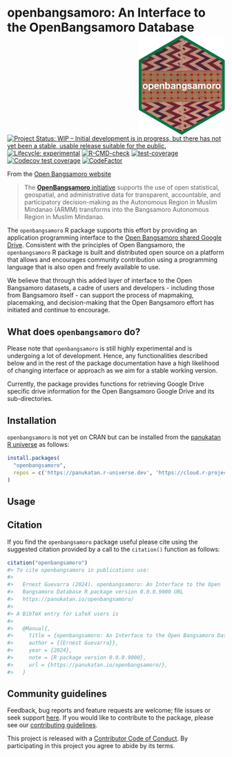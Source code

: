 
<!-- README.md is generated from README.Rmd. Please edit that file -->

# openbangsamoro: An Interface to the OpenBangsamoro Database <img src="man/figures/logo.png" width="200px" align="right" />

<!-- badges: start -->

[![Project Status: WIP – Initial development is in progress, but there
has not yet been a stable, usable release suitable for the
public.](https://www.repostatus.org/badges/latest/wip.svg)](https://www.repostatus.org/#wip)
[![Lifecycle:
experimental](https://img.shields.io/badge/lifecycle-experimental-orange.svg)](https://www.tidyverse.org/lifecycle/#experimental)
[![R-CMD-check](https://github.com/panukatan/openbangsamoro/actions/workflows/R-CMD-check.yaml/badge.svg)](https://github.com/panukatan/openbangsamoro/actions/workflows/R-CMD-check.yaml)
[![test-coverage](https://github.com/panukatan/openbangsamoro/actions/workflows/test-coverage.yaml/badge.svg)](https://github.com/panukatan/openbangsamoro/actions/workflows/test-coverage.yaml)
[![Codecov test
coverage](https://codecov.io/gh/panukatan/openbangsamoro/branch/main/graph/badge.svg)](https://codecov.io/gh/panukatan/openbangsamoro?branch=main)
[![CodeFactor](https://www.codefactor.io/repository/github/panukatan/openbangsamoro/badge)](https://www.codefactor.io/repository/github/panukatan/openbangsamoro)
<!-- badges: end -->

From the [Open Bangsamoro website](https://www.openbangsamoro.com/)

> The [**OpenBangsamoro** initiative](https://www.openbangsamoro.com)
> supports the use of open statistical, geospatial, and administrative
> data for transparent, accountable, and participatory decision-making
> as the Autonomous Region in Muslim Mindanao (ARMM) transforms into the
> Bangsamoro Autonomous Region in Muslim Mindanao.

The `openbangsamoro` R package supports this effort by providing an
application programming interface to the [Open Bangsamoro shared Google
Drive](https://drive.google.com/drive/folders/1W8JV4hth_gs1V6efb92HMz0eU2LRYbOO).
Consistent with the principles of Open Bangsamoro, the `openbangsamoro`
R package is built and distributed open source on a platform that allows
and encourages community contribution using a programming language that
is also open and freely available to use.

We believe that through this added layer of interface to the Open
Bangsamoro datasets, a cadre of users and developers - including those
from Bangsamoro itself - can support the process of mapmaking,
placemaking, and decision-making that the Open Bangsamoro effort has
initiated and continue to encourage.

## What does `openbangsamoro` do?

Please note that `openbangsamoro` is still highly experimental and is
undergoing a lot of development. Hence, any functionalities described
below and in the rest of the package documentation have a high
likelihood of changing interface or approach as we aim for a stable
working version.

Currently, the package provides functions for retrieving Google Drive
specific drive information for the Open Bangsamoro Google Drive and its
sub-directories.

## Installation

`openbangsamoro` is not yet on CRAN but can be installed from the
[panukatan R universe](https://panukatan.r-universe.dev) as follows:

``` r
install.packages(
  "openbangsamoro",
  repos = c('https://panukatan.r-universe.dev', 'https://cloud.r-project.org')
)
```

## Usage

## Citation

If you find the `openbangsamoro` package useful please cite using the
suggested citation provided by a call to the `citation()` function as
follows:

``` r
citation("openbangsamoro")
#> To cite openbangsamoro in publications use:
#> 
#>   Ernest Guevarra (2024). openbangsamoro: An Interface to the Open
#>   Bangsamoro Database R package version 0.0.0.9000 URL
#>   https://panukatan.io/openbangsamoro/
#> 
#> A BibTeX entry for LaTeX users is
#> 
#>   @Manual{,
#>     title = {openbangsamoro: An Interface to the Open Bangsamoro Database},
#>     author = {{Ernest Guevarra}},
#>     year = {2024},
#>     note = {R package version 0.0.0.9000},
#>     url = {https://panukatan.io/openbangsamoro/},
#>   }
```

## Community guidelines

Feedback, bug reports and feature requests are welcome; file issues or
seek support [here](https://github.com/panukatan/openbangsamoro/issues).
If you would like to contribute to the package, please see our
[contributing
guidelines](https://panukatan.io/openbangsamoro/CONTRIBUTING.html).

This project is released with a [Contributor Code of
Conduct](https://panukatan.io/openbangsamoro/CODE_OF_CONDUCT.html). By
participating in this project you agree to abide by its terms.
